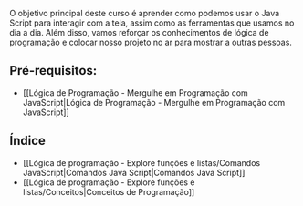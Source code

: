 O objetivo principal deste curso é aprender como podemos usar o Java Script para interagir com a tela, assim como as ferramentas que usamos no dia a dia. Além disso, vamos reforçar os conhecimentos de lógica de programação e colocar nosso projeto no ar para mostrar a outras pessoas.

## Pré-requisitos:
- [[Lógica de Programação - Mergulhe em Programação com JavaScript|Lógica de Programação - Mergulhe em Programação com JavaScript]]

## Índice
- [[Lógica de programação - Explore funções e listas/Comandos JavaScript|Comandos Java Script|Comandos Java Script]]
- [[Lógica de programação - Explore funções e listas/Conceitos|Conceitos de Programação]]